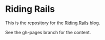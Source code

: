# Riding Rails

This is the repository for the [Riding Rails][1] blog.

See the gh-pages branch for the content.

[1]: https://weblog.rubyonrails.org/
